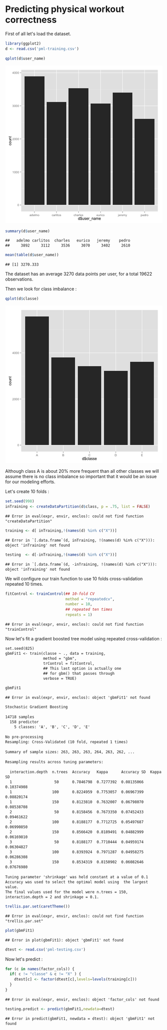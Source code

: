 Predicting physical workout correctness
=======================================

First of all let's load the dataset.


```r
library(ggplot2)
d <- read.csv('pml-training.csv')
```


```r
qplot(d$user_name)
```

![plot of chunk unnamed-chunk-2](figure/unnamed-chunk-2-1.png) 

```r
summary(d$user_name)
```

```
##   adelmo carlitos  charles   eurico   jeremy    pedro 
##     3892     3112     3536     3070     3402     2610
```

```r
mean(table(d$user_name))
```

```
## [1] 3270.333
```

The dataset has an average 3270 data points per user, for a total 19622 observations.

Then we look for class imbalance :

```r
qplot(d$classe)
```

![plot of chunk unnamed-chunk-3](figure/unnamed-chunk-3-1.png) 

Although class A is about 20% more frequent than all other classes we will assume there is no class imbalance so important that it would be an issue for our modeling efforts.

Let's create 10 folds :


```r
set.seed(998)
inTraining <- createDataPartition(d$class, p = .75, list = FALSE)
```

```
## Error in eval(expr, envir, enclos): could not find function "createDataPartition"
```

```r
training <- d[ inTraining,!(names(d) %in% c("X"))]
```

```
## Error in `[.data.frame`(d, inTraining, !(names(d) %in% c("X"))): object 'inTraining' not found
```

```r
testing  <- d[-inTraining,!(names(d) %in% c("X"))]
```

```
## Error in `[.data.frame`(d, -inTraining, !(names(d) %in% c("X"))): object 'inTraining' not found
```

We will configure our train function to use 10 folds cross-validation repeated 10 times.


```r
fitControl <- trainControl(## 10-fold CV
                           method = "repeatedcv",
                           number = 10,
                           ## repeated ten times
                           repeats = 1)
```

```
## Error in eval(expr, envir, enclos): could not find function "trainControl"
```

Now let's fit a gradient boosted tree model using repeated cross-validation :

```
set.seed(825)
gbmFit1 <- train(classe ~ ., data = training,
                 method = "gbm",
                 trControl = fitControl,
                 ## This last option is actually one
                 ## for gbm() that passes through
                 verbose = TRUE)
```


```r
gbmFit1
```

```
## Error in eval(expr, envir, enclos): object 'gbmFit1' not found
```

```
Stochastic Gradient Boosting 

14718 samples
  158 predictor
    5 classes: 'A', 'B', 'C', 'D', 'E' 

No pre-processing
Resampling: Cross-Validated (10 fold, repeated 1 times) 

Summary of sample sizes: 263, 263, 263, 264, 263, 262, ... 

Resampling results across tuning parameters:

  interaction.depth  n.trees  Accuracy   Kappa      Accuracy SD  Kappa SD  
  1                   50      0.7846798  0.7277392  0.08135066   0.10374908
  1                  100      0.8224959  0.7753057  0.06967399   0.08820174
  1                  150      0.8123810  0.7632007  0.06798070   0.08538708
  2                   50      0.8158456  0.7673350  0.07452433   0.09461622
  2                  100      0.8188177  0.7712725  0.05497687   0.06990850
  2                  150      0.8566420  0.8189491  0.04882999   0.06169810
  3                   50      0.8188177  0.7710444  0.04959174   0.06304827
  3                  100      0.8393924  0.7971287  0.04958275   0.06286308
  3                  150      0.8534319  0.8150902  0.06082646   0.07676980

Tuning parameter 'shrinkage' was held constant at a value of 0.1
Accuracy was used to select the optimal model using  the largest value.
The final values used for the model were n.trees = 150, interaction.depth = 2 and shrinkage = 0.1. 
```


```r
trellis.par.set(caretTheme())
```

```
## Error in eval(expr, envir, enclos): could not find function "trellis.par.set"
```

```r
plot(gbmFit1)
```

```
## Error in plot(gbmFit1): object 'gbmFit1' not found
```


```r
dtest <- read.csv('pml-testing.csv')  
```

Now let's predict : 


```r
for (c in names(factor_cols)) {
  if( c != "classe" & c != "X" ) { 
    dtest[c] <- factor(dtest[c],levels=levels(training[c]))
  }
}
```

```
## Error in eval(expr, envir, enclos): object 'factor_cols' not found
```

```r
testing.predict <- predict(gbmFit1,newdata=dtest)
```

```
## Error in predict(gbmFit1, newdata = dtest): object 'gbmFit1' not found
```



